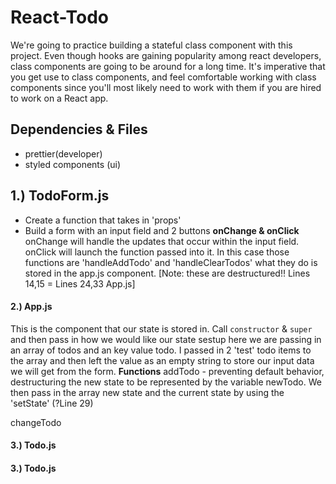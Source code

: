 # React-Todo

We're going to practice building a stateful class component with this project. Even though hooks are gaining popularity among react developers, class components are going to be around for a long time. It's imperative that you get use to class components, and feel comfortable working with class components since you'll most likely need to work with them if you are hired to work on a React app.

## Dependencies & Files

- prettier(developer)
- styled components (ui)


## 1.) TodoForm.js
-  Create a function that takes in  'props'
- Build a form with an input field and 2 buttons
**onChange & onClick**
onChange will handle the updates that occur within the input field.
onClick will launch the function passed into it. In this case those functions are 'handleAddTodo' and 'handleClearTodos' what they do is stored in the app.js component. [Note: these are destructured!! Lines 14,15 = Lines 24,33 App.js]


#### 2.) App.js
This is the component that our state is stored in. Call  `constructor` & `super` and then pass in how we would like our state sestup here we are passing in an array of todos and an key value todo. I passed in 2 'test' todo items to the array and then left the value as an empty string to store our input data we will get from the form.
**Functions**
 addTodo - preventing default behavior, destructuring the new state to be represented by the variable newTodo. We then pass in the array new state and the current state by using the 'setState'  (?Line 29)
 

 changeTodo 


#### 3.) Todo.js

#### 3.) Todo.js

